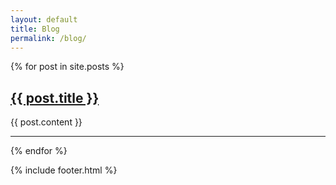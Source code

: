 ```yaml
---
layout: default
title: Blog
permalink: /blog/
---
```


{% for post in site.posts %}
<article>
  <h1><a href="{{ post.url | prepend: site.baseurl }}">{{ post.title }}</a></h1>
  <!--p class="post-meta">{{ post.date | date: "%b %-d, %Y" }}{% if post.meta %} • {{ post.meta }}{% endif %}</p-->
  {{ post.content }}
  <hr />
</article>
{% endfor %}


{% include footer.html %}